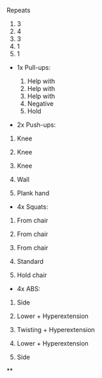 Repeats 
1. 3
2. 4
3. 3
4. 1
5. 1

- 1x Pull-ups:
	1. Help with    
	2. Help with    
	3. Help with    
	4. Negative    
	5. Hold

  

- 2x Push-ups:
    

  

1. Knee
    
2. Knee
    
3. Knee
    
4. Wall
    
5. Plank hand
    

  

- 4x Squats:
    

  

1. From chair
    
2. From chair
    
3. From chair
    
4. Standard
    
5. Hold chair
    

  

- 4x ABS:
    

  

1. Side
    
2. Lower + Hyperextension
    
3. Twisting + Hyperextension
    
4. Lower + Hyperextension
    
5. Side
    

  
**